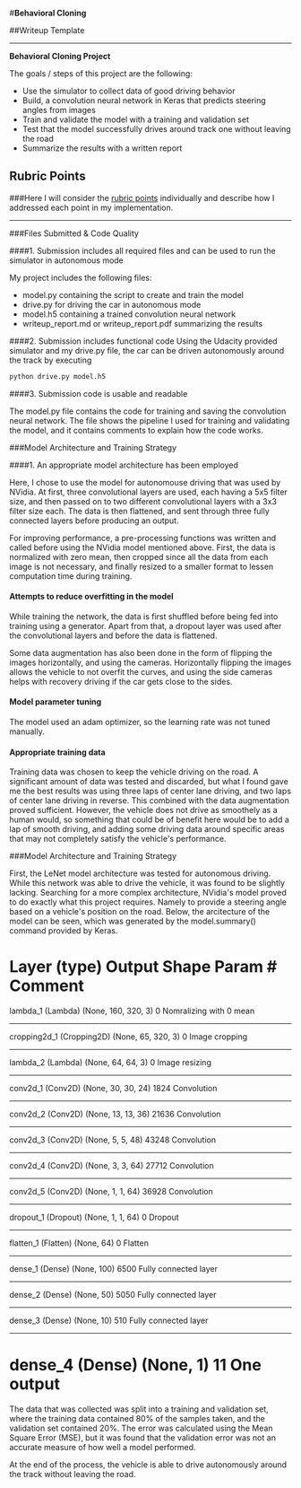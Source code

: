 #**Behavioral Cloning** 

##Writeup Template

---

**Behavioral Cloning Project**

The goals / steps of this project are the following:
* Use the simulator to collect data of good driving behavior
* Build, a convolution neural network in Keras that predicts steering angles from images
* Train and validate the model with a training and validation set
* Test that the model successfully drives around track one without leaving the road
* Summarize the results with a written report


[//]: # (Image References)

[image1]: ./examples/placeholder.png "Model Visualization"
[image2]: ./examples/placeholder.png "Grayscaling"
[image3]: ./examples/placeholder_small.png "Recovery Image"
[image4]: ./examples/placeholder_small.png "Recovery Image"
[image5]: ./examples/placeholder_small.png "Recovery Image"
[image6]: ./examples/placeholder_small.png "Normal Image"
[image7]: ./examples/placeholder_small.png "Flipped Image"

## Rubric Points
###Here I will consider the [rubric points](https://review.udacity.com/#!/rubrics/432/view) individually and describe how I addressed each point in my implementation.  

---
###Files Submitted & Code Quality

####1. Submission includes all required files and can be used to run the simulator in autonomous mode

My project includes the following files:
* model.py containing the script to create and train the model
* drive.py for driving the car in autonomous mode
* model.h5 containing a trained convolution neural network 
* writeup_report.md or writeup_report.pdf summarizing the results

####2. Submission includes functional code
Using the Udacity provided simulator and my drive.py file, the car can be driven autonomously around the track by executing 
```sh
python drive.py model.h5
```

####3. Submission code is usable and readable

The model.py file contains the code for training and saving the convolution neural network. The file shows the pipeline I used for training and validating the model, and it contains comments to explain how the code works.

###Model Architecture and Training Strategy

####1. An appropriate model architecture has been employed

Here, I chose to use the model for autonomouse driving that was used by NVidia. At first, three convolutional layers are used, each having a 5x5 filter size, and then passed on to two different convolutional layers with a 3x3 filter size each. The data is then flattened, and sent through three fully connected layers before producing an output.

For improving performance, a pre-processing functions was written and called before using the NVidia model mentioned above. First, the data is normalized with zero mean, then cropped since all the data from each image is not necessary, and finally resized to a smaller format to lessen computation time during training.

#### Attempts to reduce overfitting in the model
While training the network, the data is first shuffled before being fed into training using a generator. Apart from that, a dropout layer was used after the convolutional layers and before the data is flattened.

Some data augmentation has also been done in the form of flipping the images horizontally, and using the cameras. Horizontally flipping the images allows the vehicle to not overfit the curves, and using the side cameras helps with recovery driving if the car gets close to the sides.

#### Model parameter tuning

The model used an adam optimizer, so the learning rate was not tuned manually.

#### Appropriate training data

Training data was chosen to keep the vehicle driving on the road. A significant amount of data was tested and discarded, but what I found gave me the best results was using three laps of center lane driving, and two laps of center lane driving in reverse. This combined with the data augmentation proved sufficient. However, the vehicle does not drive as smoothely as a human would, so something that could be of benefit here would be to add a lap of smooth driving, and adding some driving data around specific areas that may not completely satisfy the vehicle's performance.

###Model Architecture and Training Strategy


First, the LeNet model architecture was tested for autonomous driving. While this network was able to drive the vehicle, it was found to be slightly lacking. Searching for a more complex architecture, NVidia's model proved to do exactly what this project requires. Namely to provide a steering angle based on a vehicle's position on the road. Below, the arcitecture of the model can be seen, which was generated by the model.summary() command provided by Keras.

Layer (type)                 Output Shape              Param #   	Comment
===================================================================================================
lambda_1 (Lambda)            (None, 160, 320, 3)       0         	Nomralizing with 0 mean
___________________________________________________________________________________________________
cropping2d_1 (Cropping2D)    (None, 65, 320, 3)        0         	Image cropping
___________________________________________________________________________________________________
lambda_2 (Lambda)            (None, 64, 64, 3)         0      		Image resizing
___________________________________________________________________________________________________
conv2d_1 (Conv2D)            (None, 30, 30, 24)        1824      	Convolution
___________________________________________________________________________________________________
conv2d_2 (Conv2D)            (None, 13, 13, 36)        21636     	Convolution
___________________________________________________________________________________________________
conv2d_3 (Conv2D)            (None, 5, 5, 48)          43248     	Convolution
___________________________________________________________________________________________________
conv2d_4 (Conv2D)            (None, 3, 3, 64)          27712     	Convolution
___________________________________________________________________________________________________
conv2d_5 (Conv2D)            (None, 1, 1, 64)          36928     	Convolution
___________________________________________________________________________________________________
dropout_1 (Dropout)          (None, 1, 1, 64)          0         	Dropout
___________________________________________________________________________________________________
flatten_1 (Flatten)          (None, 64)                0         	Flatten
___________________________________________________________________________________________________
dense_1 (Dense)              (None, 100)               6500      	Fully connected layer
___________________________________________________________________________________________________
dense_2 (Dense)              (None, 50)                5050      	Fully connected layer
___________________________________________________________________________________________________
dense_3 (Dense)              (None, 10)                510       	Fully connected layer
___________________________________________________________________________________________________
dense_4 (Dense)              (None, 1)                 11        	One output
===================================================================================================


The data that was collected was split into a training and validation set, where the training data contained 80% of the samples taken, and the validation set contained 20%. The error was calculated using the Mean Square Error (MSE), but it was found that the validation error was not an accurate measure of how well a model performed.

At the end of the process, the vehicle is able to drive autonomously around the track without leaving the road.
